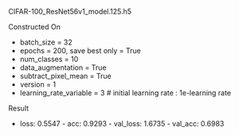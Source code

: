 CIFAR-100_ResNet56v1_model.125.h5

Constructed On
 * batch_size = 32  
 * epochs = 200, save best only = True  
 * num_classes = 10
 * data_augmentation = True  
 * subtract_pixel_mean = True  
 * version = 1  
 * learning_rate_variable = 3 # initial learning rate : 1e-learning rate

Result 
  * loss: 0.5547 - acc: 0.9293 - val_loss: 1.6735 - val_acc: 0.6983
